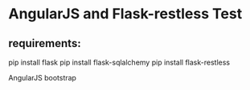 AngularJS and Flask-restless Test
=================================

requirements:
-------------
pip install flask
pip install flask-sqlalchemy
pip install flask-restless

AngularJS
bootstrap
